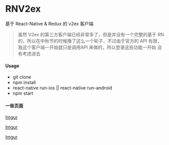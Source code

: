 # RNV2ex
基于 React-Native & Redux 的 v2ex 客户端


>虽然 V2ex 的第三方客户端已经非常多了，但是并没有一个完整的基于 RN 的，所以在中秋节的时候撸了这么一个轮子，不过由于官方的 API 有限，我这个客户端一开始就只是调用API 来做的，所以登录这些功能一开始
没有考虑进去

#### Usage

- git clone
- npm install
- react-native run-ios || react-native run-android
- npm start


#### 一些页面

[Imgur](http://i.imgur.com/xR7Y8Uw.jpg)

[Imgur](http://i.imgur.com/LdLyY9K.jpg)

[Imgur](http://i.imgur.com/ox8GC76.jpg)